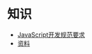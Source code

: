# 知识

* [JavaScript开发规范要求](https://kb.cnblogs.com/page/157114/)
* [资料](https://ccc3.gitbooks.io/fe_in_action/)
